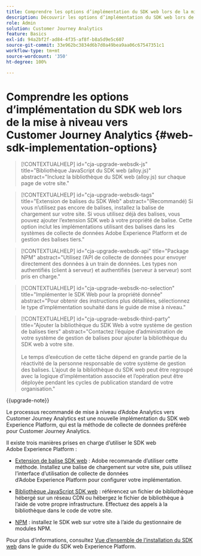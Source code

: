 ```yaml
---
title: Comprendre les options d’implémentation du SDK web lors de la mise à niveau vers Customer Journey Analytics
description: Découvrir les options d’implémentation du SDK web lors de la mise à niveau vers Customer Journey Analytics
role: Admin
solution: Customer Journey Analytics
feature: Basics
exl-id: 94a2bf2f-ad84-4f35-af8f-b8a5d9e5c607
source-git-commit: 33e962bc3834d6b7d0a49bea9aa06c67547351c1
workflow-type: tm+mt
source-wordcount: '350'
ht-degree: 100%

---
```


# Comprendre les options d’implémentation du SDK web lors de la mise à niveau vers Customer Journey Analytics {#web-sdk-implementation-options}

<!-- markdownlint-disable MD034 -->

>[!CONTEXTUALHELP]
>id="cja-upgrade-websdk-js"
>title="Bibliothèque JavaScript du SDK web (alloy.js)"
>abstract="Incluez la bibliothèque du SDK web (alloy.js) sur chaque page de votre site."

<!-- markdownlint-enable MD034 -->

<!-- markdownlint-disable MD034 -->

>[!CONTEXTUALHELP]
>id="cja-upgrade-websdk-tags"
>title="Extension de balises du SDK Web"
>abstract="(Recommandé) Si vous n’utilisez pas encore de balises, installez la balise de chargement sur votre site. Si vous utilisez déjà des balises, vous pouvez ajouter l’extension SDK web à votre propriété de balise. Cette option inclut les implémentations utilisant des balises dans les systèmes de collecte de données Adobe Experience Platform et de gestion des balises tiers."

<!-- markdownlint-enable MD034 -->

<!-- markdownlint-disable MD034 -->

>[!CONTEXTUALHELP]
>id="cja-upgrade-websdk-api"
>title="Package NPM"
>abstract="Utilisez l’API de collecte de données pour envoyer directement des données à un train de données. Les types non authentifiés (client à serveur) et authentifiés (serveur à serveur) sont pris en charge."

<!-- markdownlint-enable MD034 -->

<!-- markdownlint-disable MD034 -->

>[!CONTEXTUALHELP]
>id="cja-upgrade-websdk-no-selection"
>title="Implémenter le SDK Web pour la propriété donnée"
>abstract="Pour obtenir des instructions plus détaillées, sélectionnez le type d’implémentation souhaité dans le guide de mise à niveau."

<!-- markdownlint-enable MD034 -->

<!-- markdownlint-disable MD034 -->

>[!CONTEXTUALHELP]
>id="cja-upgrade-websdk-third-party"
>title="Ajouter la bibliothèque du SDK Web à votre système de gestion de balises tiers"
>abstract="Contactez l’équipe d’administration de votre système de gestion de balises pour ajouter la bibliothèque du SDK web à votre site.<br><br>Le temps d’exécution de cette tâche dépend en grande partie de la réactivité de la personne responsable de votre système de gestion des balises. L’ajout de la bibliothèque du SDK web peut être regroupé avec la logique d’implémentation associée et l’opération peut être déployée pendant les cycles de publication standard de votre organisation."

<!-- markdownlint-enable MD034 -->

{{upgrade-note}}

Le processus recommandé de mise à niveau d’Adobe Analytics vers Customer Journey Analytics est une nouvelle implémentation du SDK web Experience Platform, qui est la méthode de collecte de données préférée pour Customer Journey Analytics.

Il existe trois manières prises en charge d’utiliser le SDK web Adobe Experience Platform :

* [Extension de balise SDK web](https://experienceleague.adobe.com/fr/docs/experience-platform/web-sdk/install/extension) : Adobe recommande d’utiliser cette méthode. Installez une balise de chargement sur votre site, puis utilisez l’interface d’utilisation de collecte de données d’Adobe Experience Platform pour configurer votre implémentation.

* [Bibliothèque JavaScript SDK web](https://experienceleague.adobe.com/fr/docs/experience-platform/web-sdk/install/library) : référencez un fichier de bibliothèque hébergé sur un réseau CDN ou hébergez le fichier de bibliothèque à l’aide de votre propre infrastructure. Effectuez des appels à la bibliothèque dans le code de votre site.

* [NPM](https://experienceleague.adobe.com/fr/docs/experience-platform/web-sdk/install/npm) : installez le SDK web sur votre site à l’aide du gestionnaire de modules NPM.

Pour plus d’informations, consultez [Vue d’ensemble de l’installation du SDK web](https://experienceleague.adobe.com/fr/docs/experience-platform/web-sdk/install/overview) dans le guide du SDK web Experience Platform.
